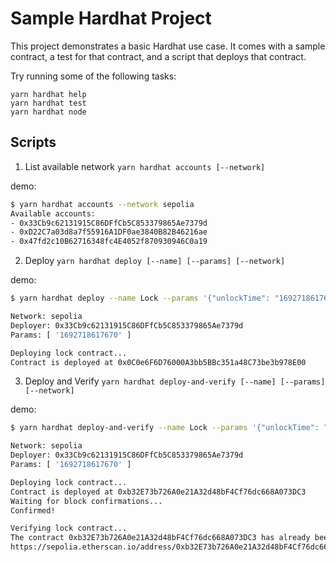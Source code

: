 # Sample Hardhat Project

This project demonstrates a basic Hardhat use case. It comes with a sample contract, a test for that contract, and a script that deploys that contract.

Try running some of the following tasks:

```shell
yarn hardhat help
yarn hardhat test
yarn hardhat node
```

## Scripts

1. List available network
    `yarn hardhat accounts [--network]`

demo: 
```bash
$ yarn hardhat accounts --network sepolia
Available accounts:
- 0x33Cb9c62131915C86DFfCb5C853379865Ae7379d
- 0xD22C7a03d8a7f55916A1DF0ae3840B82B46216ae
- 0x47fd2c10B62716348fc4E4052f870930946C0a19

```

2. Deploy
    `yarn hardhat deploy [--name] [--params] [--network]`

demo:
```bash
$ yarn hardhat deploy --name Lock --params '{"unlockTime": "1692718617670"}' --network sepolia

Network: sepolia
Deployer: 0x33Cb9c62131915C86DFfCb5C853379865Ae7379d
Params: [ '1692718617670' ]

Deploying lock contract...
Contract is deployed at 0x0C0e6F6D76000A3bb5BBc351a48C73be3b978E00

```

3. Deploy and Verify
    `yarn hardhat deploy-and-verify [--name] [--params] [--network]`

demo:
```bash
$ yarn hardhat deploy-and-verify --name Lock --params '{"unlockTime": "1692718617670"}' --network sepolia

Network: sepolia
Deployer: 0x33Cb9c62131915C86DFfCb5C853379865Ae7379d
Params: [ '1692718617670' ]

Deploying lock contract...
Contract is deployed at 0xb32E73b726A0e21A32d48bF4Cf76dc668A073DC3
Waiting for block confirmations...
Confirmed!

Verifying lock contract...
The contract 0xb32E73b726A0e21A32d48bF4Cf76dc668A073DC3 has already been verified.
https://sepolia.etherscan.io/address/0xb32E73b726A0e21A32d48bF4Cf76dc668A073DC3#code

```
